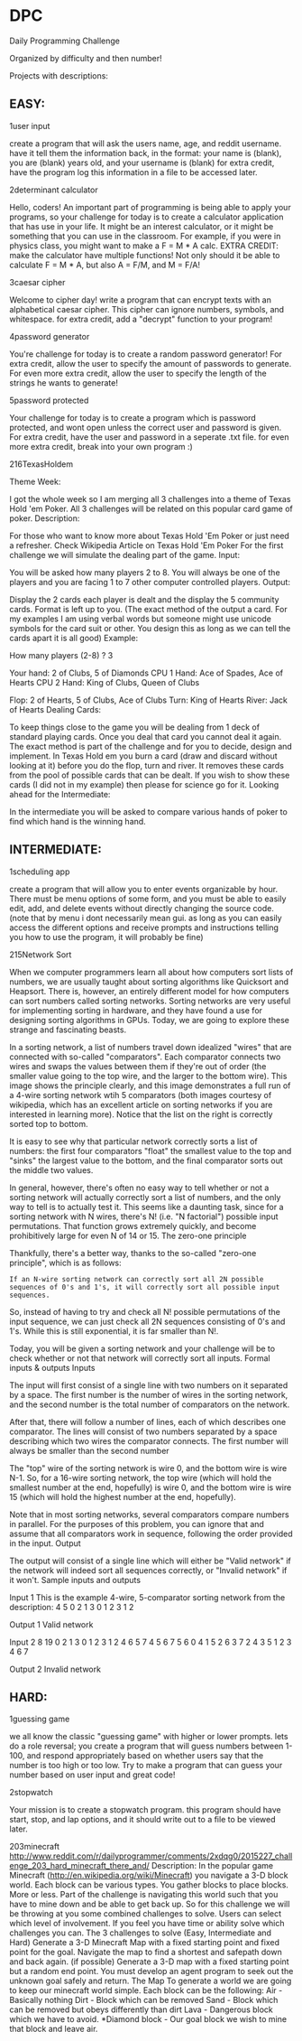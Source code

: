 # DPC
Daily Programming Challenge

Organized by difficulty and then number!

Projects with descriptions:

## EASY:

1user input

create a program that will ask the users name, age, and reddit username. have it tell them the information back, in the format:
your name is (blank), you are (blank) years old, and your username is (blank)
for extra credit, have the program log this information in a file to be accessed later.


2determinant calculator

Hello, coders! An important part of programming is being able to apply your programs, so your challenge for today is to create a calculator application that has use in your life. It might be an interest calculator, or it might be something that you can use in the classroom. For example, if you were in physics class, you might want to make a F = M * A calc.
EXTRA CREDIT: make the calculator have multiple functions! Not only should it be able to calculate F = M * A, but also A = F/M, and M = F/A!


3caesar cipher

Welcome to cipher day!
write a program that can encrypt texts with an alphabetical caesar cipher. This cipher can ignore numbers, symbols, and whitespace.
for extra credit, add a "decrypt" function to your program!


4password generator

You're challenge for today is to create a random password generator!
For extra credit, allow the user to specify the amount of passwords to generate.
For even more extra credit, allow the user to specify the length of the strings he wants to generate!


5password protected

Your challenge for today is to create a program which is password protected, and wont open unless the correct user and password is given.
For extra credit, have the user and password in a seperate .txt file.
for even more extra credit, break into your own program :)


216TexasHoldem

Theme Week:

I got the whole week so I am merging all 3 challenges into a theme of Texas Hold 'em Poker. All 3 challenges will be related on this popular card game of poker.
Description:

For those who want to know more about Texas Hold 'Em Poker or just need a refresher. Check Wikipedia Article on Texas Hold 'Em Poker
For the first challenge we will simulate the dealing part of the game.
Input:

You will be asked how many players 2 to 8. You will always be one of the players and you are facing 1 to 7 other computer controlled players.
Output:

Display the 2 cards each player is dealt and the display the 5 community cards.
Format is left up to you. (The exact method of the output a card. For my examples I am using verbal words but someone might use unicode symbols for the card suit or other. You design this as long as we can tell the cards apart it is all good)
Example:

How many players (2-8) ? 3

Your hand: 2 of Clubs, 5 of Diamonds
CPU 1 Hand: Ace of Spades, Ace of Hearts
CPU 2 Hand: King of Clubs, Queen of Clubs

Flop: 2 of Hearts, 5 of Clubs, Ace of Clubs
Turn: King of Hearts
River: Jack of Hearts
Dealing Cards:

To keep things close to the game you will be dealing from 1 deck of standard playing cards. Once you deal that card you cannot deal it again. The exact method is part of the challenge and for you to decide, design and implement.
In Texas Hold em you burn a card (draw and discard without looking at it) before you do the flop, turn and river. It removes these cards from the pool of possible cards that can be dealt. If you wish to show these cards (I did not in my example) then please for science go for it.
Looking ahead for the Intermediate:

In the intermediate you will be asked to compare various hands of poker to find which hand is the winning hand.


## INTERMEDIATE:

1scheduling app

create a program that will allow you to enter events organizable by hour. There must be menu options of some form, and you must be able to easily edit, add, and delete events without directly changing the source code.
(note that by menu i dont necessarily mean gui. as long as you can easily access the different options and receive prompts and instructions telling you how to use the program, it will probably be fine)


215Network Sort

When we computer programmers learn all about how computers sort lists of numbers, we are usually taught about sorting algorithms like Quicksort and Heapsort. There is, however, an entirely different model for how computers can sort numbers called sorting networks. Sorting networks are very useful for implementing sorting in hardware, and they have found a use for designing sorting algorithms in GPUs. Today, we are going to explore these strange and fascinating beasts.

In a sorting network, a list of numbers travel down idealized "wires" that are connected with so-called "comparators". Each comparator connects two wires and swaps the values between them if they're out of order (the smaller value going to the top wire, and the larger to the bottom wire). This image shows the principle clearly, and this image demonstrates a full run of a 4-wire sorting network wtih 5 comparators (both images courtesy of wikipedia, which has an excellent article on sorting networks if you are interested in learning more). Notice that the list on the right is correctly sorted top to bottom.

It is easy to see why that particular network correctly sorts a list of numbers: the first four comparators "float" the smallest value to the top and "sinks" the largest value to the bottom, and the final comparator sorts out the middle two values.

In general, however, there's often no easy way to tell whether or not a sorting network will actually correctly sort a list of numbers, and the only way to tell is to actually test it. This seems like a daunting task, since for a sorting network with N wires, there's N! (i.e. "N factorial") possible input permutations. That function grows extremely quickly, and become prohibitively large for even N of 14 or 15.
The zero-one principle

Thankfully, there's a better way, thanks to the so-called "zero-one principle", which is as follows:

    If an N-wire sorting network can correctly sort all 2N possible sequences of 0's and 1's, it will correctly sort all possible input sequences.

So, instead of having to try and check all N! possible permutations of the input sequence, we can just check all 2N sequences consisting of 0's and 1's. While this is still exponential, it is far smaller than N!.

Today, you will be given a sorting network and your challenge will be to check whether or not that network will correctly sort all inputs.
Formal inputs & outputs
Inputs

The input will first consist of a single line with two numbers on it separated by a space. The first number is the number of wires in the sorting network, and the second number is the total number of comparators on the network.

After that, there will follow a number of lines, each of which describes one comparator. The lines will consist of two numbers separated by a space describing which two wires the comparator connects. The first number will always be smaller than the second number

The "top" wire of the sorting network is wire 0, and the bottom wire is wire N-1. So, for a 16-wire sorting network, the top wire (which will hold the smallest number at the end, hopefully) is wire 0, and the bottom wire is wire 15 (which will hold the highest number at the end, hopefully).

Note that in most sorting networks, several comparators compare numbers in parallel. For the purposes of this problem, you can ignore that and assume that all comparators work in sequence, following the order provided in the input.
Output

The output will consist of a single line which will either be "Valid network" if the network will indeed sort all sequences correctly, or "Invalid network" if it won't.
Sample inputs and outputs

Input 1
This is the example 4-wire, 5-comparator sorting network from the description:
4 5
0 2
1 3
0 1
2 3
1 2

Output 1
Valid network

Input 2
8 19
0 2
1 3
0 1
2 3
1 2
4 6
5 7
4 5
6 7
5 6
0 4
1 5
2 6
3 7
2 4
3 5
1 2
3 4
6 7

Output 2
Invalid network


## HARD:

1guessing game

we all know the classic "guessing game" with higher or lower prompts. lets do a role reversal; you create a program that will guess numbers between 1-100, and respond appropriately based on whether users say that the number is too high or too low. Try to make a program that can guess your number based on user input and great code!

2stopwatch

Your mission is to create a stopwatch program. this program should have start, stop, and lap options, and it should write out to a file to be viewed later.

203minecraft
http://www.reddit.com/r/dailyprogrammer/comments/2xdqg0/2015227_challenge_203_hard_minecraft_there_and/
Description:
In the popular game Minecraft (http://en.wikipedia.org/wiki/Minecraft) you navigate a 3-D block world. Each block can be various types. You gather blocks to place blocks. More or less.
Part of the challenge is navigating this world such that you have to mine down and be able to get back up. So for this challenge we will be throwing at you some combined challenges to solve. Users can select which level of involvement. If you feel you have time or ability solve which challenges you can.
The 3 challenges to solve (Easy, Intermediate and Hard)
Generate a 3-D Minecraft Map with a fixed starting point and fixed point for the goal.
Navigate the map to find a shortest and safepath down and back again. (if possible)
Generate a 3-D map with a fixed starting point but a random end point. You must develop an agent program to seek out the unknown goal safely and return.
The Map
To generate a world we are going to keep our minecraft world simple. Each block can be the following:
Air - Basically nothing
Dirt - Block which can be removed
Sand - Block which can be removed but obeys differently than dirt
Lava - Dangerous block which we have to avoid. *Diamond block - Our goal block we wish to mine that block and leave air.
